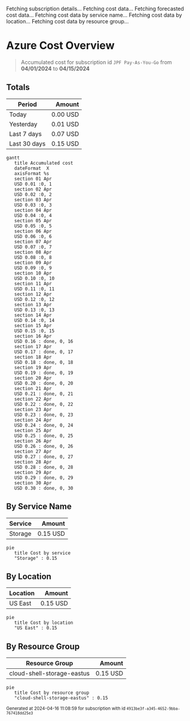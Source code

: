 Fetching subscription details...
Fetching cost data...
Fetching forecasted cost data...
Fetching cost data by service name...
Fetching cost data by location...
Fetching cost data by resource group...
# Azure Cost Overview

> Accumulated cost for subscription id `JPF Pay-As-You-Go` from **04/01/2024** to **04/15/2024**

## Totals

|Period|Amount|
|---|---:|
|Today|0.00 USD|
|Yesterday|0.01 USD|
|Last 7 days|0.07 USD|
|Last 30 days|0.15 USD|

```mermaid
gantt
   title Accumulated cost
   dateFormat  X
   axisFormat %s
   section 01 Apr
   USD 0.01 :0, 1
   section 02 Apr
   USD 0.02 :0, 2
   section 03 Apr
   USD 0.03 :0, 3
   section 04 Apr
   USD 0.04 :0, 4
   section 05 Apr
   USD 0.05 :0, 5
   section 06 Apr
   USD 0.06 :0, 6
   section 07 Apr
   USD 0.07 :0, 7
   section 08 Apr
   USD 0.08 :0, 8
   section 09 Apr
   USD 0.09 :0, 9
   section 10 Apr
   USD 0.10 :0, 10
   section 11 Apr
   USD 0.11 :0, 11
   section 12 Apr
   USD 0.12 :0, 12
   section 13 Apr
   USD 0.13 :0, 13
   section 14 Apr
   USD 0.14 :0, 14
   section 15 Apr
   USD 0.15 :0, 15
   section 16 Apr
   USD 0.16 : done, 0, 16
   section 17 Apr
   USD 0.17 : done, 0, 17
   section 18 Apr
   USD 0.18 : done, 0, 18
   section 19 Apr
   USD 0.19 : done, 0, 19
   section 20 Apr
   USD 0.20 : done, 0, 20
   section 21 Apr
   USD 0.21 : done, 0, 21
   section 22 Apr
   USD 0.22 : done, 0, 22
   section 23 Apr
   USD 0.23 : done, 0, 23
   section 24 Apr
   USD 0.24 : done, 0, 24
   section 25 Apr
   USD 0.25 : done, 0, 25
   section 26 Apr
   USD 0.26 : done, 0, 26
   section 27 Apr
   USD 0.27 : done, 0, 27
   section 28 Apr
   USD 0.28 : done, 0, 28
   section 29 Apr
   USD 0.29 : done, 0, 29
   section 30 Apr
   USD 0.30 : done, 0, 30
```

## By Service Name

|Service|Amount|
|---|---:|
|Storage|0.15 USD|

```mermaid
pie
   title Cost by service
   "Storage" : 0.15
```

## By Location

|Location|Amount|
|---|---:|
|US East|0.15 USD|

```mermaid
pie
   title Cost by location
   "US East" : 0.15
```

## By Resource Group

|Resource Group|Amount|
|---|---:|
|cloud-shell-storage-eastus|0.15 USD|

```mermaid
pie
   title Cost by resource group
   "cloud-shell-storage-eastus" : 0.15
```

<sup>Generated at 2024-04-16 11:08:59 for subscription with id `4913be3f-a345-4652-9bba-767418dd25e3`</sup>
